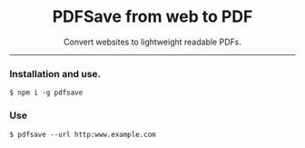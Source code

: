 <h1 align="center"> PDFSave from web to PDF </h1>

<p align="center"> Convert websites to lightweight readable PDFs. </p>

<hr/>

<p> </p>

<h3>Installation and use. </h3>

```shell
$ npm i -g pdfsave
```

<h3>Use</h3>

```shell
$ pdfsave --url http:www.example.com
```
